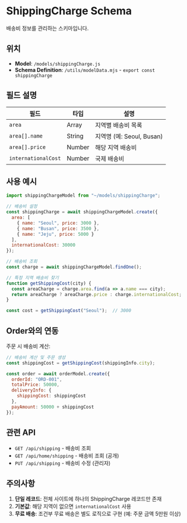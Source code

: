 # ShippingCharge Schema

배송비 정보를 관리하는 스키마입니다.

## 위치
- **Model**: `/models/shippingCharge.js`
- **Schema Definition**: `/utils/modelData.mjs` - `export const shippingCharge`

## 필드 설명

| 필드 | 타입 | 설명 |
|------|------|------|
| `area` | Array | 지역별 배송비 목록 |
| `area[].name` | String | 지역명 (예: Seoul, Busan) |
| `area[].price` | Number | 해당 지역 배송비 |
| `internationalCost` | Number | 국제 배송비 |

## 사용 예시

```javascript
import shippingChargeModel from "~/models/shippingCharge";

// 배송비 설정
const shippingCharge = await shippingChargeModel.create({
  area: [
    { name: "Seoul", price: 3000 },
    { name: "Busan", price: 3500 },
    { name: "Jeju", price: 5000 }
  ],
  internationalCost: 30000
});

// 배송비 조회
const charge = await shippingChargeModel.findOne();

// 특정 지역 배송비 찾기
function getShippingCost(city) {
  const areaCharge = charge.area.find(a => a.name === city);
  return areaCharge ? areaCharge.price : charge.internationalCost;
}

const cost = getShippingCost("Seoul");  // 3000
```

## Order와의 연동

주문 시 배송비 계산:

```javascript
// 배송비 계산 및 주문 생성
const shippingCost = getShippingCost(shippingInfo.city);

const order = await orderModel.create({
  orderId: "ORD-001",
  totalPrice: 50000,
  deliveryInfo: {
    shippingCost: shippingCost
  },
  payAmount: 50000 + shippingCost
});
```

## 관련 API

- `GET /api/shipping` - 배송비 조회
- `GET /api/home/shipping` - 배송비 조회 (공개)
- `PUT /api/shipping` - 배송비 수정 (관리자)

## 주의사항

1. **단일 레코드**: 전체 사이트에 하나의 ShippingCharge 레코드만 존재
2. **기본값**: 해당 지역이 없으면 `internationalCost` 사용
3. **무료 배송**: 조건부 무료 배송은 별도 로직으로 구현 (예: 주문 금액 5만원 이상)
